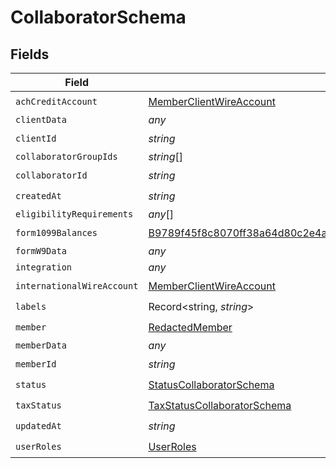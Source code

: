 # CollaboratorSchema


## Fields

| Field                                                                                                                                                       | Type                                                                                                                                                        | Required                                                                                                                                                    | Description                                                                                                                                                 |
| ----------------------------------------------------------------------------------------------------------------------------------------------------------- | ----------------------------------------------------------------------------------------------------------------------------------------------------------- | ----------------------------------------------------------------------------------------------------------------------------------------------------------- | ----------------------------------------------------------------------------------------------------------------------------------------------------------- |
| `achCreditAccount`                                                                                                                                          | [MemberClientWireAccount](../../models/shared/memberclientwireaccount.md)                                                                                   | :heavy_check_mark:                                                                                                                                          | N/A                                                                                                                                                         |
| `clientData`                                                                                                                                                | *any*                                                                                                                                                       | :heavy_minus_sign:                                                                                                                                          | N/A                                                                                                                                                         |
| `clientId`                                                                                                                                                  | *string*                                                                                                                                                    | :heavy_check_mark:                                                                                                                                          | N/A                                                                                                                                                         |
| `collaboratorGroupIds`                                                                                                                                      | *string*[]                                                                                                                                                  | :heavy_minus_sign:                                                                                                                                          | N/A                                                                                                                                                         |
| `collaboratorId`                                                                                                                                            | *string*                                                                                                                                                    | :heavy_check_mark:                                                                                                                                          | N/A                                                                                                                                                         |
| `createdAt`                                                                                                                                                 | *string*                                                                                                                                                    | :heavy_check_mark:                                                                                                                                          | N/A                                                                                                                                                         |
| `eligibilityRequirements`                                                                                                                                   | *any*[]                                                                                                                                                     | :heavy_minus_sign:                                                                                                                                          | N/A                                                                                                                                                         |
| `form1099Balances`                                                                                                                                          | [B9789f45f8c8070ff38a64d80c2e4a8732ddaf329e46546474400d26f84c0f1c](../../models/shared/b9789f45f8c8070ff38a64d80c2e4a8732ddaf329e46546474400d26f84c0f1c.md) | :heavy_check_mark:                                                                                                                                          | N/A                                                                                                                                                         |
| `formW9Data`                                                                                                                                                | *any*                                                                                                                                                       | :heavy_minus_sign:                                                                                                                                          | N/A                                                                                                                                                         |
| `integration`                                                                                                                                               | *any*                                                                                                                                                       | :heavy_minus_sign:                                                                                                                                          | N/A                                                                                                                                                         |
| `internationalWireAccount`                                                                                                                                  | [MemberClientWireAccount](../../models/shared/memberclientwireaccount.md)                                                                                   | :heavy_check_mark:                                                                                                                                          | N/A                                                                                                                                                         |
| `labels`                                                                                                                                                    | Record<string, *string*>                                                                                                                                    | :heavy_check_mark:                                                                                                                                          | N/A                                                                                                                                                         |
| `member`                                                                                                                                                    | [RedactedMember](../../models/shared/redactedmember.md)                                                                                                     | :heavy_check_mark:                                                                                                                                          | N/A                                                                                                                                                         |
| `memberData`                                                                                                                                                | *any*                                                                                                                                                       | :heavy_minus_sign:                                                                                                                                          | N/A                                                                                                                                                         |
| `memberId`                                                                                                                                                  | *string*                                                                                                                                                    | :heavy_check_mark:                                                                                                                                          | N/A                                                                                                                                                         |
| `status`                                                                                                                                                    | [StatusCollaboratorSchema](../../models/shared/statuscollaboratorschema.md)                                                                                 | :heavy_check_mark:                                                                                                                                          | N/A                                                                                                                                                         |
| `taxStatus`                                                                                                                                                 | [TaxStatusCollaboratorSchema](../../models/shared/taxstatuscollaboratorschema.md)                                                                           | :heavy_check_mark:                                                                                                                                          | N/A                                                                                                                                                         |
| `updatedAt`                                                                                                                                                 | *string*                                                                                                                                                    | :heavy_check_mark:                                                                                                                                          | N/A                                                                                                                                                         |
| `userRoles`                                                                                                                                                 | [UserRoles](../../models/shared/userroles.md)                                                                                                               | :heavy_check_mark:                                                                                                                                          | N/A                                                                                                                                                         |